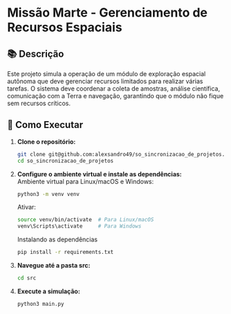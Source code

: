 # Missão Marte - Gerenciamento de Recursos Espaciais

## 📚 Descrição

Este projeto simula a operação de um módulo de exploração espacial autônoma que deve gerenciar recursos limitados para realizar várias tarefas. O sistema deve coordenar a coleta de amostras, análise científica, comunicação com a Terra e navegação, garantindo que o módulo não fique sem recursos críticos.

## 🤖 Como Executar

1. **Clone o repositório:**

   ```bash
   git clone git@github.com:alexsandro49/so_sincronizacao_de_projetos.git
   cd so_sincronizacao_de_projetos
   ```
2. **Configure o ambiente virtual e instale as dependências:**  
   Ambiente virtual para Linux/macOS e Windows:
   ```bash
   python3 -m venv venv
   ```
   Ativar:
   ```bash
   source venv/bin/activate  # Para Linux/macOS  
   venv\Scripts\activate     # Para Windows 
   ```
   Instalando as dependências
   ```bash
   pip install -r requirements.txt  
   ```
3. **Navegue até a pasta src:**
   ```bash
   cd src
   ```
4. **Execute a simulação:**
   ```bash
   python3 main.py
   ```
